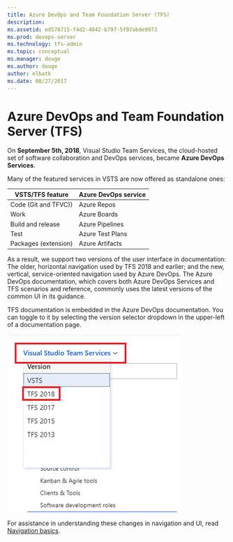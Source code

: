 ```yaml
---
title: Azure DevOps and Team Foundation Server (TFS)
description: 
ms.assetid: ed578715-f4d2-4042-b797-5f97abde9973
ms.prod: devops-server
ms.technology: tfs-admin
ms.topic: conceptual
ms.manager: douge
ms.author: douge
author: elbatk
ms.date: 08/27/2017
---
```


# Azure DevOps and Team Foundation Server (TFS)

On **September 5th, 2018**, Visual Studio Team Services, the cloud-hosted set of software collaboration and DevOps services, became **Azure DevOps Services**.

Many of the featured services in VSTS are now offered as standalone ones:

|VSTS/TFS feature        |Azure DevOps service |
|------------------------|---------------------|
|Code (Git and TFVC))    | Azure Repos         |
|Work                    | Azure Boards        |
|Build and release       | Azure Pipelines     |
|Test                    | Azure Test Plans    |
|Packages (extension)    | Azure Artifacts     |

As a result, we support two versions of the user interface in documentation: The older, horizontal navigation used by TFS 2018 and earlier; and the new, vertical, service-oriented navigation used by Azure DevOps. The Azure DevOps documentation, which covers both Azure DevOps Services and TFS scenarios and reference, commonly uses the latest versions of the common UI in its guidance. 

TFS documentation is embedded in the Azure DevOps documentation. You can toggle to it by selecting the version selector dropdown in the upper-left of a documentation page.

![Documentation version selector](server/_img/version-selector.png)

For assistance in understanding these changes in navigation and UI, read [Navigation basics](/azure/devops/project/navigation/index).







